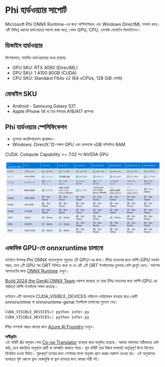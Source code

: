 <!--
CO_OP_TRANSLATOR_METADATA:
{
  "original_hash": "8cdc17ce0f10535da30b53d23fe1a795",
  "translation_date": "2025-07-16T18:24:14+00:00",
  "source_file": "md/01.Introduction/01/01.Hardwaresupport.md",
  "language_code": "bn"
}
-->
# Phi হার্ডওয়্যার সাপোর্ট

Microsoft Phi ONNX Runtime-এর জন্য অপ্টিমাইজড এবং Windows DirectML সমর্থন করে। এটি বিভিন্ন ধরনের হার্ডওয়্যারে ভালো কাজ করে, যেমন GPU, CPU, এমনকি মোবাইল ডিভাইসেও।

## ডিভাইস হার্ডওয়্যার  
বিশেষভাবে, সমর্থিত হার্ডওয়্যারের মধ্যে রয়েছে:

- GPU SKU: RTX 4090 (DirectML)
- GPU SKU: 1 A100 80GB (CUDA)
- CPU SKU: Standard F64s v2 (64 vCPUs, 128 GiB মেমরি)

## মোবাইল SKU

- Android - Samsung Galaxy S21
- Apple iPhone 14 বা তার উপরের A16/A17 প্রসেসর

## Phi হার্ডওয়্যার স্পেসিফিকেশন

- ন্যূনতম কনফিগারেশন প্রয়োজন।
- Windows: DirectX 12-সক্ষম GPU এবং কমপক্ষে ৪GB সম্মিলিত RAM

CUDA: Compute Capability >= 7.02 সহ NVIDIA GPU

![HardwareSupport](../../../../../translated_images/01.phihardware.5d51b2377cba18afc6949074542f290c56bb278dac3f4f86302aca6d80fffeb9.bn.png)

## একাধিক GPU-তে onnxruntime চালানো

বর্তমানে উপলব্ধ Phi ONNX মডেলগুলো শুধুমাত্র ১টি GPU-এর জন্য। Phi মডেলের জন্য মাল্টি-GPU সমর্থন সম্ভব, তবে ২টি GPU সহ ORT নিশ্চিত করে না যে এটি ২টি ORT ইনস্ট্যান্সের তুলনায় বেশি থ্রুপুট দেবে। সর্বশেষ আপডেটের জন্য [ONNX Runtime](https://onnxruntime.ai/) দেখুন।

[Build 2024 the GenAI ONNX Team](https://youtu.be/WLW4SE8M9i8?si=EtG04UwDvcjunyfC) ঘোষণা করেছে যে তারা Phi মডেলের জন্য মাল্টি-GPU এর পরিবর্তে মাল্টি-ইনস্ট্যান্স সক্ষম করেছে।

বর্তমানে এটি আপনাকে CUDA_VISIBLE_DEVICES পরিবেশ ভেরিয়েবল ব্যবহার করে একটি onnxruntime বা onnxruntime-genai ইনস্ট্যান্স চালানোর সুযোগ দেয়।

```Python
CUDA_VISIBLE_DEVICES=0 python infer.py
CUDA_VISIBLE_DEVICES=1 python infer.py
```

Phi সম্পর্কে আরও জানার জন্য [Azure AI Foundry](https://ai.azure.com) দেখুন।

**অস্বীকৃতি**:  
এই নথিটি AI অনুবাদ সেবা [Co-op Translator](https://github.com/Azure/co-op-translator) ব্যবহার করে অনূদিত হয়েছে। আমরা যথাসাধ্য সঠিকতার চেষ্টা করি, তবে স্বয়ংক্রিয় অনুবাদে ত্রুটি বা অসঙ্গতি থাকতে পারে। মূল নথিটি তার নিজস্ব ভাষায়ই কর্তৃত্বপূর্ণ উৎস হিসেবে বিবেচিত হওয়া উচিত। গুরুত্বপূর্ণ তথ্যের জন্য পেশাদার মানব অনুবাদ গ্রহণ করার পরামর্শ দেওয়া হয়। এই অনুবাদের ব্যবহারে সৃষ্ট কোনো ভুল বোঝাবুঝি বা ভুল ব্যাখ্যার জন্য আমরা দায়ী নই।